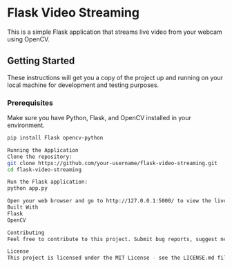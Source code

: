 # Flask Video Streaming

This is a simple Flask application that streams live video from your webcam using OpenCV.

## Getting Started

These instructions will get you a copy of the project up and running on your local machine for development and testing purposes.

### Prerequisites

Make sure you have Python, Flask, and OpenCV installed in your environment.

```bash
pip install Flask opencv-python

Running the Application
Clone the repository:
git clone https://github.com/your-username/flask-video-streaming.git
cd flask-video-streaming

Run the Flask application:
python app.py

Open your web browser and go to http://127.0.0.1:5000/ to view the live video stream.
Built With
Flask
OpenCV

Contributing
Feel free to contribute to this project. Submit bug reports, suggest new features, or even submit your own pull requests.

License
This project is licensed under the MIT License - see the LICENSE.md file for details.
